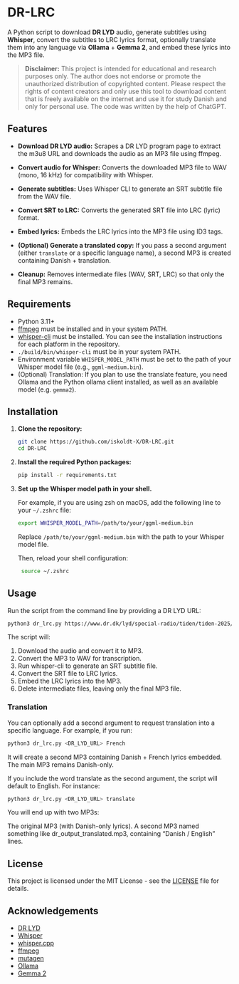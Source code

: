 # DR-LRC

A Python script to download **DR LYD** audio, generate subtitles using **Whisper**, convert the subtitles to LRC lyrics format, optionally translate them into any language via **Ollama** + **Gemma 2**, and embed these lyrics into the MP3 file.


> **Disclaimer:** This project is intended for educational and research purposes only. The author does not endorse or promote the unauthorized distribution of copyrighted content. Please respect the rights of content creators and only use this tool to download content that is freely available on the internet and use it for study Danish and only for personal use. The code was written by the help of ChatGPT.


## Features

- **Download DR LYD audio:** Scrapes a DR LYD program page to extract the m3u8 URL and downloads the audio as an MP3 file using ffmpeg.
- **Convert audio for Whisper:** Converts the downloaded MP3 file to WAV (mono, 16 kHz) for compatibility with Whisper.
- **Generate subtitles:** Uses Whisper CLI to generate an SRT subtitle file from the WAV file.
- **Convert SRT to LRC:** Converts the generated SRT file into LRC (lyric) format.
- **Embed lyrics:** Embeds the LRC lyrics into the MP3 file using ID3 tags.

- **(Optional) Generate a translated copy:** If you pass a second argument (either `translate` or a specific language name), a second MP3 is created containing Danish + translation.
- **Cleanup:** Removes intermediate files (WAV, SRT, LRC) so that only the final MP3 remains.

## Requirements

- Python 3.11+
- [ffmpeg](https://ffmpeg.org/) must be installed and in your system PATH.
- [whisper-cli](https://github.com/ggerganov/whisper.cpp) must be installed. You can see the installation instructions for each platform in the repository.
- `./build/bin/whisper-cli` must be in your system PATH.
- Environment variable `WHISPER_MODEL_PATH` must be set to the path of your Whisper model file (e.g., `ggml-medium.bin`).
- (Optional) Translation: If you plan to use the translate feature, you need Ollama and the Python ollama client installed, as well as an available model (e.g. `gemma2`).

## Installation

1. **Clone the repository:**

   ```bash
   git clone https://github.com/iskoldt-X/DR-LRC.git
   cd DR-LRC
    ```


2. **Install the required Python packages:**

   ```bash
   pip install -r requirements.txt
    ```
3. **Set up the Whisper model path in your shell.**

   For example, if you are using zsh on macOS, add the following line to your `~/.zshrc` file:

   ```bash
   export WHISPER_MODEL_PATH=/path/to/your/ggml-medium.bin
   ```

   Replace `/path/to/your/ggml-medium.bin` with the path to your Whisper model file.
   
   Then, reload your shell configuration:

   ```bash
    source ~/.zshrc
    ```

## Usage

Run the script from the command line by providing a DR LYD URL:

```bash
python3 dr_lrc.py https://www.dr.dk/lyd/special-radio/tiden/tiden-2025/tiden-300-000-soldater-i-underskud-telefonfri-skole-og-et-ulvemoede-11802551038
```

The script will:

1. Download the audio and convert it to MP3.
2. Convert the MP3 to WAV for transcription.
3. Run whisper-cli to generate an SRT subtitle file.
4. Convert the SRT file to LRC lyrics.
5. Embed the LRC lyrics into the MP3.
6. Delete intermediate files, leaving only the final MP3 file.

### Translation
You can optionally add a second argument to request translation into a specific language. For example, if you run:



```bash
python3 dr_lrc.py <DR_LYD_URL> French
```

It will create a second MP3 containing Danish + French lyrics embedded. The main MP3 remains Danish-only.

If you include the word translate as the second argument, the script will default to English. For instance:
    
```bash
python3 dr_lrc.py <DR_LYD_URL> translate
```

You will end up with two MP3s:

The original MP3 (with Danish-only lyrics).
A second MP3 named something like dr_output_translated.mp3, containing “Danish / English” lines.



## License
This project is licensed under the MIT License - see the [LICENSE](LICENSE) file for details.


## Acknowledgements
- [DR LYD](https://www.dr.dk/lyd)
- [Whisper](https://github.com/openai/whisper)
- [whisper.cpp](https://github.com/ggerganov/whisper.cpp)
- [ffmpeg](https://ffmpeg.org/)
- [mutagen](https://github.com/quodlibet/mutagen)
- [Ollama](https://ollama.com)
- [Gemma 2](https://ollama.com/library/gemma2:9b)

